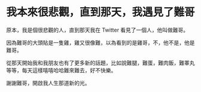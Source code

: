 #  我本來很悲觀，直到那天，我遇見了難哥

原本，我是個很悲觀的人，直到那天我在 Twitter 看見了一個人，他叫做難哥。

因為難哥的大頭貼是一隻雞，雞又很像難，以為看到的是雞哥，不，他不是，他是難哥。

從那天開始我和我朋友也有了更多新的話題，比如說難腿，難蛋，難肉飯，難睪丸等等，每天這樣嘻嘻哈哈難來難去，好不快樂。

謝謝難哥，開啟我人生那道新的光。